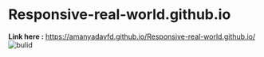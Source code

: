 # Responsive-real-world.github.io
<strong>Link here :</strong> https://amanyadavfd.github.io/Responsive-real-world.github.io/
<img src="https://i.ibb.co/5rx9Spn/bulid.png" alt="bulid" border="0">
